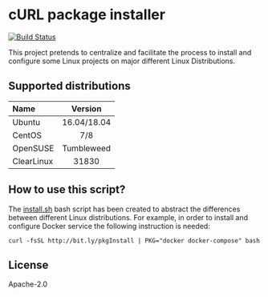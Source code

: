 # cURL package installer
[![Build Status](https://travis-ci.org/electrocucaracha/pkg-mgr.png)](https://travis-ci.org/electrocucaracha/pkg-mgr)

This project pretends to centralize and facilitate the process to
install and configure some Linux projects on major different Linux
Distributions.

## Supported distributions

| Name       | Version     |
|:-----------|:-----------:|
| Ubuntu     | 16.04/18.04 |
| CentOS     | 7/8         |
| OpenSUSE   | Tumbleweed  |
| ClearLinux | 31830       |

## How to use this script?

The [install.sh](install.sh) bash script has been created to abstract
the differences between different Linux distributions. For example, in
order to install and configure Docker service the following
instruction is needed:

    curl -fsSL http://bit.ly/pkgInstall | PKG="docker docker-compose" bash

## License

Apache-2.0
